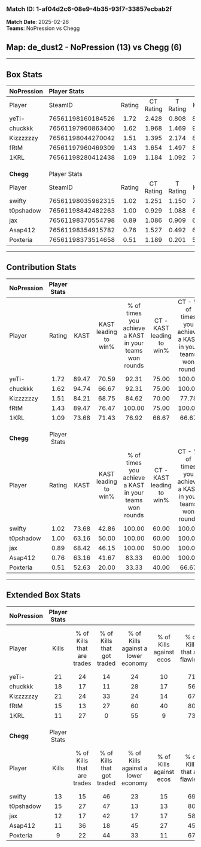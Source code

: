 ### Match ID: 1-af04d2c6-08e9-4b35-93f7-33857ecbab2f  
**Match Date**: 2025-02-26  
**Teams**: NoPression vs Chegg  

## **Map**: de_dust2 - NoPression (13) vs Chegg (6)  
---  

## Box Stats  

| **NoPression** | Player Stats      |        |           |          |       |       |       |         |        |      |     |
| :- | :- | :-: | :-: | :-: | :-: | :-: | :-: | :-: | :-: | :-: | :-: |
| Player         | SteamID           | Rating | CT Rating | T Rating | KAST  |  ADR  | Kills | Assists | Deaths | K/D  | HS% |
| yeTi-          | 76561198160184526 |  1.72  |   2.428   |  0.808   | 89.47 | 88.2  |  21   |    9    |   10   | 2.10 | 47  |
| chuckkk        | 76561197960863400 |  1.62  |   1.968   |  1.469   | 94.74 | 106.0 |  18   |    8    |   12   | 1.50 | 44  |
| Kizzzzzzy      | 76561198044270042 |  1.51  |   1.395   |  2.174   | 84.21 | 98.4  |  21   |    3    |   16   | 1.31 | 42  |
| fRtM           | 76561197960469309 |  1.43  |   1.654   |  1.497   | 89.47 | 85.7  |  15   |   12    |   11   | 1.36 | 20  |
| 1KRL           | 76561198280412438 |  1.09  |   1.184   |  1.092   | 73.68 | 81.1  |  11   |    8    |   11   | 1.00 | 63  |
|                |                   |        |           |          |       |       |       |         |        |      |     |
|                |                   |        |           |          |       |       |       |         |        |      |     |
|                |                   |        |           |          |       |       |       |         |        |      |     |
| **Chegg**      | Player Stats      |        |           |          |       |       |       |         |        |      |     |
| Player         | SteamID           | Rating | CT Rating | T Rating | KAST  |  ADR  | Kills | Assists | Deaths | K/D  | HS% |
| swifty         | 76561198035962315 |  1.02  |   1.251   |  1.150   | 73.68 | 90.7  |  13   |    8    |   18   | 0.72 | 84  |
| t0pshadow      | 76561198842482263 |  1.00  |   0.929   |  1.088   | 63.16 | 78.8  |  15   |    4    |   17   | 0.88 | 73  |
| jax            | 76561198370554798 |  0.89  |   1.086   |  0.909   | 68.42 | 73.2  |  12   |    5    |   17   | 0.71 | 58  |
| Asap412        | 76561198354915782 |  0.76  |   1.527   |  0.492   | 63.16 | 53.6  |  11   |    3    |   16   | 0.69 | 45  |
| Poxteria       | 76561198373514658 |  0.51  |   1.189   |  0.201   | 52.63 | 46.3  |   9   |    2    |   18   | 0.50 | 33  |
---  

## Contribution Stats  

| **NoPression** | Player Stats |       |                      |                                                        |                           |                                                             |                          |                                                            |
| :- | :-: | :-: | :-: | :-: | :-: | :-: | :-: | :-: |
| Player         |    Rating    | KAST  | KAST leading to win% | % of times you achieve a KAST in your teams won rounds | CT - KAST leading to win% | CT - % of times you achieve a KAST in your teams won rounds | T - KAST leading to win% | T - % of times you achieve a KAST in your teams won rounds |
| yeTi-          |     1.72     | 89.47 |        70.59         |                         92.31                          |           75.00           |                           100.00                            |          60.00           |                           75.00                            |
| chuckkk        |     1.62     | 94.74 |        66.67         |                         92.31                          |           75.00           |                           100.00                            |          50.00           |                           75.00                            |
| Kizzzzzzy      |     1.51     | 84.21 |        68.75         |                         84.62                          |           70.00           |                            77.78                            |          66.67           |                           100.00                           |
| fRtM           |     1.43     | 89.47 |        76.47         |                         100.00                         |           75.00           |                           100.00                            |          80.00           |                           100.00                           |
| 1KRL           |     1.09     | 73.68 |        71.43         |                         76.92                          |           66.67           |                            66.67                            |          80.00           |                           100.00                           |
|                |              |       |                      |                                                        |                           |                                                             |                          |                                                            |
|                |              |       |                      |                                                        |                           |                                                             |                          |                                                            |
|                |              |       |                      |                                                        |                           |                                                             |                          |                                                            |
| **Chegg**      | Player Stats |       |                      |                                                        |                           |                                                             |                          |                                                            |
| Player         |    Rating    | KAST  | KAST leading to win% | % of times you achieve a KAST in your teams won rounds | CT - KAST leading to win% | CT - % of times you achieve a KAST in your teams won rounds | T - KAST leading to win% | T - % of times you achieve a KAST in your teams won rounds |
| swifty         |     1.02     | 73.68 |        42.86         |                         100.00                         |           60.00           |                           100.00                            |          33.33           |                           100.00                           |
| t0pshadow      |     1.00     | 63.16 |        50.00         |                         100.00                         |           60.00           |                           100.00                            |          42.86           |                           100.00                           |
| jax            |     0.89     | 68.42 |        46.15         |                         100.00                         |           50.00           |                           100.00                            |          42.86           |                           100.00                           |
| Asap412        |     0.76     | 63.16 |        41.67         |                         83.33                          |           60.00           |                           100.00                            |          28.57           |                           66.67                            |
| Poxteria       |     0.51     | 52.63 |        20.00         |                         33.33                          |           40.00           |                            66.67                            |           0.00           |                            0.00                            |
---  

## Extended Box Stats  

| **NoPression** | Player Stats |                            |                            |                                    |                         |                              |                                 |        |                             |                                     |                          |                               |                            |
| :- | :-: | :-: | :-: | :-: | :-: | :-: | :-: | :-: | :-: | :-: | :-: | :-: | :-: |
| Player         |    Kills     | % of Kills that are trades | % of Kills that got traded | % of Kills against a lower economy | % of Kills against ecos | % of Kills that are flawless | % of Kills that are close duels | Deaths | % of Deaths that get traded | % of Deaths against a lower economy | % of Deaths against ecos | % of Deaths that are flawless | % of Deaths that are close |
| yeTi-          |      21      |             24             |             14             |                 24                 |           10            |              71              |                5                |   10   |             40              |                 20                  |            10            |              60               |             0              |
| chuckkk        |      18      |             17             |             11             |                 28                 |           17            |              56              |                0                |   12   |             50              |                 25                  |            8             |              67               |             17             |
| Kizzzzzzy      |      21      |             24             |             33             |                 24                 |           14            |              67              |                5                |   16   |             38              |                 31                  |            13            |              75               |             6              |
| fRtM           |      15      |             13             |             27             |                 60                 |           40            |              80              |                0                |   11   |             55              |                 18                  |            0             |              64               |             0              |
| 1KRL           |      11      |             27             |             0              |                 55                 |            9            |              73              |                0                |   11   |             18              |                  9                  |            9             |              55               |             9              |
|                |              |                            |                            |                                    |                         |                              |                                 |        |                             |                                     |                          |                               |                            |
|                |              |                            |                            |                                    |                         |                              |                                 |        |                             |                                     |                          |                               |                            |
|                |              |                            |                            |                                    |                         |                              |                                 |        |                             |                                     |                          |                               |                            |
| **Chegg**      | Player Stats |                            |                            |                                    |                         |                              |                                 |        |                             |                                     |                          |                               |                            |
| Player         |    Kills     | % of Kills that are trades | % of Kills that got traded | % of Kills against a lower economy | % of Kills against ecos | % of Kills that are flawless | % of Kills that are close duels | Deaths | % of Deaths that get traded | % of Deaths against a lower economy | % of Deaths against ecos | % of Deaths that are flawless | % of Deaths that are close |
| swifty         |      13      |             15             |             46             |                 23                 |           15            |              69              |                0                |   18   |             33              |                 11                  |            11            |              67               |             0              |
| t0pshadow      |      15      |             27             |             47             |                 13                 |           13            |              80              |               13                |   17   |              6              |                  6                  |            6             |              71               |             6              |
| jax            |      12      |             17             |             42             |                 17                 |           17            |              58              |                8                |   17   |             18              |                 12                  |            6             |              47               |             6              |
| Asap412        |      11      |             36             |             18             |                 45                 |           27            |              45              |                0                |   16   |             25              |                  6                  |            6             |              63               |             0              |
| Poxteria       |      9       |             22             |             44             |                 33                 |           11            |              67              |               11                |   18   |             11              |                 11                  |            11            |              94               |             0              |
